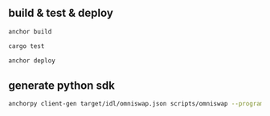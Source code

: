 ## build & test & deploy
```bash
anchor build

cargo test

anchor deploy
```

## generate python sdk
```bash
anchorpy client-gen target/idl/omniswap.json scripts/omniswap --program-id 9YYGvVLZJ9XmKM2A1RNv1Dx3oUnHWgtXWt8V3HU5MtXU
```